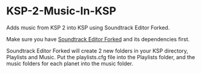 # KSP-2-Music-In-KSP

Adds music from KSP 2 into KSP using Soundtrack Editor Forked.

Make sure you have [Soundtrack Editor Forked](https://forum.kerbalspaceprogram.com/topic/191467-112x-soundtrack-editor-forked/) and its dependencies first.

Soundtrack Editor Forked will create 2 new folders in your KSP directory, Playlists and Music. Put the playlists.cfg file into the Playlists folder, and the music folders for each planet into the music folder. 
